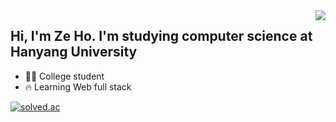 <!--### Hi there 👋-->

<!--
**developer-kzh/developer-kzh** is a ✨ _special_ ✨ repository because its `README.md` (this file) appears on your GitHub profile.

Here are some ideas to get you started:

- 🔭 I’m currently working on ...
- 🌱 I’m currently learning ...
- 👯 I’m looking to collaborate on ...
- 🤔 I’m looking for help with ...
- 💬 Ask me about ...
- 📫 How to reach me: ...
- 😄 Pronouns: ...
- ⚡ Fun fact: ...
-->

<div align="center">
 
 <img align="right" src="https://github-readme-stats.vercel.app/api/top-langs/?username=seondal&theme=dracula&exclude_repo=clone-web-scrapper,clone-zoom&hide=Procfile&layout=compact&langs_count=8"/>
 </div>
 
Hi, I'm Ze Ho. I'm studying computer science at Hanyang University 
---
- 👨‍💻 College student
- 🔥 Learning Web full stack
<!--
- 🤔 Looking for open source to contribute
-
-->

<a href="https://solved.ac/soplus123"><img alt="solved.ac" src="http://mazassumnida.wtf/api/mini/generate_badge?boj=soplus123"/></a>
<!--
[![Solved.ac
프로필](http://mazassumnida.wtf/api/v2/generate_badge?boj=soplus123)](https://solved.ac/soplus123)
-->
